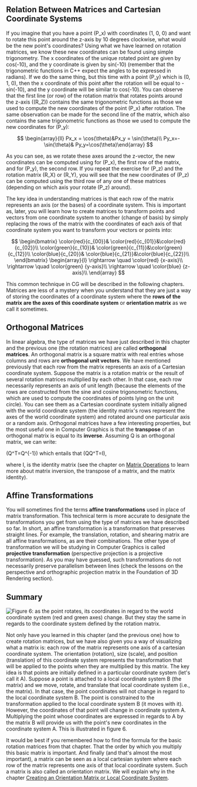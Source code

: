 ## Relation Between Matrices and Cartesian Coordinate Systems

If you imagine that you have a point \(P_x\) with coordinates (1, 0, 0) and want to rotate this point around the z-axis by 10 degrees clockwise, what would be the new point's coordinates? Using what we have learned on rotation matrices, we know these new coordinates can be found using simple trigonometry. The x coordinates of the unique rotated point are given by cos(-10), and the y coordinate is given by sin(-10) (remember that the trigonometric functions in C++ expect the angles to be expressed in radians). If we do the same thing, but this time with a point \(P_y\) which is (0, 1, 0), then the x coordinate of this point after the rotation will be equal to -sin(-10), and the y coordinate will be similar to cos(-10). You can observe that the first line (or row) of the rotation matrix that rotates points around the z-axis (\(R_Z\)) contains the same trigonometric functions as those we used to compute the new coordinates of the point \(P_x\) after rotation. The same observation can be made for the second line of the matrix, which also contains the same trigonometric functions as those we used to compute the new coordinates for \(P_y\):

$$
\begin{array}{ll}
Px_x = \cos(\theta)&Px_y = \sin(\theta)\\
Py_x=-\sin(\theta)& Py_y=\cos(\theta)\end{array}
$$

As you can see, as we rotate these axes around the z-vector, the new coordinates can be computed using for \(P_x\), the first row of the matrix, and for \(P_y\), the second row. If you repeat the exercise for \(P_z\) and the rotation matrix \(R_X\) or \(R_Y\), you will see that the new coordinates of \(P_z\) can be computed using the third row of any one of these matrices (depending on which axis your rotate \(P_z\) around).

The key idea in understanding matrices is that each row of the matrix represents an axis (or the bases) of a coordinate system. This is important as, later, you will learn how to create matrices to transform points and vectors from one coordinate system to another (change of basis) by simply replacing the rows of the matrix with the coordinates of each axis of that coordinate system you want to transform your vectors or points into:

$$
\begin{bmatrix}
\color{red}{c_{00}}& \color{red}{c_{01}}&\color{red}{c_{02}}\\
\color{green}{c_{10}}& \color{green}{c_{11}}&\color{green}{c_{12}}\\
\color{blue}{c_{20}}& \color{blue}{c_{21}}&\color{blue}{c_{22}}\\
\end{bmatrix}
\begin{array}{l}
\rightarrow \quad \color{red} {x-axis}\\
\rightarrow \quad \color{green} {y-axis}\\
\rightarrow \quad \color{blue} {z-axis}\\
\end{array}
$$

This common technique in CG will be described in the following chapters. Matrices are less of a mystery when you understand that they are just a way of storing the coordinates of a coordinate system where the **rows of the matrix are the axes of this coordinate system** or **orientation matrix** as we call it sometimes.

## Orthogonal Matrices

In linear algebra, the type of matrices we have just described in this chapter and the previous one (the rotation matrices) are called **orthogonal matrices**. An orthogonal matrix is a square matrix with real entries whose columns and rows are **orthogonal unit vectors**. We have mentioned previously that each row from the matrix represents an axis of a Cartesian coordinate system. Suppose the matrix is a rotation matrix or the result of several rotation matrices multiplied by each other. In that case, each row necessarily represents an axis of unit length (because the elements of the rows are constructed from the sine and cosine trigonometric functions, which are used to compute the coordinates of points lying on the unit circle). You can see them as a Cartesian coordinate system initially aligned with the world coordinate system (the identity matrix's rows represent the axes of the world coordinate system) and rotated around one particular axis or a random axis. Orthogonal matrices have a few interesting properties, but the most useful one in Computer Graphics is that the **transpose** of an orthogonal matrix is equal to its **inverse**. Assuming Q is an orthogonal matrix, we can write:

\(Q^T=Q^{-1}\) which entails that \(QQ^T=I\),

where I, is the identity matrix (see the chapter on [Matrix Operations](/lessons/mathematics-physics-for-computer-graphics/geometry/matrix-operations) to learn more about matrix inversion, the transpose of a matrix, and the matrix identity).

## Affine Transformations

You will sometimes find the terms **affine transformations** used in place of matrix transformation. This technical term is more accurate to designate the transformations you get from using the type of matrices we have described so far. In short, an affine transformation is a transformation that preserves straight lines. For example, the translation, rotation, and shearing matrix are all affine transformations, as are their combinations. The other type of transformation we will be studying in Computer Graphics is called **projective transformation** (perspective projection is a projective transformation). As you may have guessed, such transformations do not necessarily preserve parallelism between lines (check the lessons on the perspective and orthographic projection matrix in the Foundation of 3D Rendering section).

## Summary

![Figure 6: as the point rotates, its coordinates in regard to the world coordinate system (red and green axes) change. But they stay the same in regards to the coordinate system defined by the rotation matrix.](/images/geometry/rotationcoordsys.gif?)

Not only have you learned in this chapter (and the previous one) how to create rotation matrices, but we have also given you a way of visualizing what a matrix is: each row of the matrix represents one axis of a cartesian coordinate system. The orientation (rotation), size (scale), and position (translation) of this coordinate system represents the transformation that will be applied to the points when they are multiplied by this matrix. The key idea is that points are initially defined in a particular coordinate system (let's call it A). Suppose a point is attached to a local coordinate system B (the matrix) and we move, rotate, and translate that local coordinate system (i.e., the matrix). In that case, the point coordinates will not change in regard to the local coordinate system B. The point is constrained to the transformation applied to the local coordinate system B (it moves with it). However, the coordinates of that point will change in coordinate system A. Multiplying the point whose coordinates are expressed in regards to A by the matrix B will provide us with the point's new coordinates in the coordinate system A. This is illustrated in figure 6.

It would be best if you remembered how to find the formula for the basic rotation matrices from that chapter. That the order by which you multiply this basic matrix is important. And finally (and that's almost the most important), a matrix can be seen as a local cartesian system where each row of the matrix represents one axis of that local coordinate system. Such a matrix is also called an orientation matrix. We will explain why in the chapter [Creating an Orientation Matrix or Local Coordinate System](/lessons/mathematics-physics-for-computer-graphics/geometry/creating-an-orientation-matrix-or-local-coordinate-system).